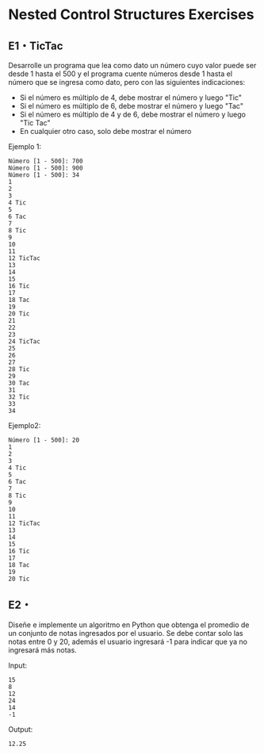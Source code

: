 # Nested Control Structures Exercises
## E1・TicTac
Desarrolle un programa que lea como dato un número cuyo valor puede ser desde 1 hasta el 500 y el programa cuente números desde 1 hasta el número que se ingresa como dato, pero con las siguientes indicaciones:

- Si el número es múltiplo de 4, debe mostrar el número y luego "Tic"
- Si el número es múltiplo de 6, debe mostrar el número y luego "Tac"
- Si el número es múltiplo de 4 y de 6, debe mostrar el número y luego "Tic Tac"
- En cualquier otro caso, solo debe mostrar el número

Ejemplo 1:
```
Número [1 - 500]: 700
Número [1 - 500]: 900
Número [1 - 500]: 34
1
2
3
4 Tic
5
6 Tac
7
8 Tic
9
10
11
12 TicTac
13
14
15
16 Tic
17
18 Tac
19
20 Tic
21
22
23
24 TicTac
25
26
27
28 Tic
29
30 Tac
31
32 Tic
33
34
```
Ejemplo2:
```
Número [1 - 500]: 20
1
2
3
4 Tic
5
6 Tac
7
8 Tic
9
10
11
12 TicTac
13
14
15
16 Tic
17
18 Tac
19
20 Tic
```

## E2・
Diseñe e implemente un algoritmo en Python que obtenga el promedio de un conjunto de notas ingresados por el usuario. Se debe contar solo las notas entre 0 y 20, además el usuario ingresará -1 para indicar que ya no ingresará más notas.

Input:
```
15
8
12
24
14
-1
```
Output:
```
12.25
```
